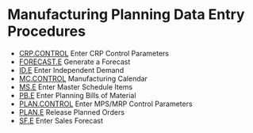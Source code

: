 # Manufacturing Planning Data Entry Procedures

<PageHeader />

- [CRP.CONTROL](CRP-CONTROL/README.md) Enter CRP Control Parameters
- [FORECAST.E](FORECAST-E/README.md) Generate a Forecast
- [ID.E](ID-E/README.md) Enter Independent Demand
- [MC.CONTROL](MC-CONTROL/README.md) Manufacturing Calendar
- [MS.E](MS-E/README.md) Enter Master Schedule Items
- [PB.E](PB-E/README.md) Enter Planning Bills of Material
- [PLAN.CONTROL](PLAN-CONTROL/README.md) Enter MPS/MRP Control Parameters
- [PLAN.E](PLAN-E/README.md) Release Planned Orders
- [SF.E](SF-E/README.md) Enter Sales Forecast

<badge text= "Version 8.10.57" vertical="middle" />

<PageFooter />
